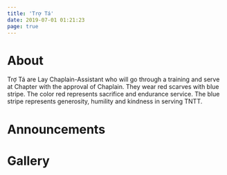 ```yaml
---
title: 'Trợ Tá'
date: 2019-07-01 01:21:23
page: true
---
```


# About
Trợ Tá are Lay Chaplain-Assistant who will go through a training and serve
at Chapter with the approval of Chaplain. They wear red scarves with blue
stripe. The color red represents sacrifice and endurance service. The blue
stripe represents generosity, humility and kindness in serving TNTT.

# Announcements

# Gallery
